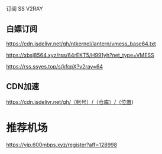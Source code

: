 订阅
SS
V2RAY
## 白嫖订阅
https://cdn.jsdelivr.net/gh/ntkernel/lantern/vmess_base64.txt

https://xbsj8564.xyz/rss/64rEKT5/H991yh?net_type=VMESS

https://rss.ssyes.top/s/kfcpX?v2ray=64
## CDN加速
https://cdn.jsdelivr.net/gh/（帐号）/（仓库）/（位置)


# 推荐机场
https://vip.600mbps.xyz/register?aff=128998
